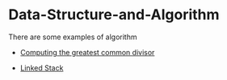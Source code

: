 # Data-Structure-and-Algorithm

There are some examples of algorithm

* [Computing the greatest common divisor](https://github.com/xz1996/Data-Structure-and-Algorithm/tree/master/GCD)

* [Linked Stack](https://github.com/xz1996/Data-Structure-and-Algorithm/tree/master/Stack)


